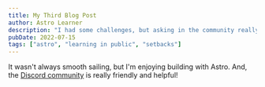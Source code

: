 ```yaml
---
title: My Third Blog Post
author: Astro Learner
description: "I had some challenges, but asking in the community really helped!"
pubDate: 2022-07-15
tags: ["astro", "learning in public", "setbacks"]
---
```


It wasn't always smooth sailing, but I'm enjoying building with Astro. And, the [Discord community](https://astro.build/chat) is really friendly and helpful!

